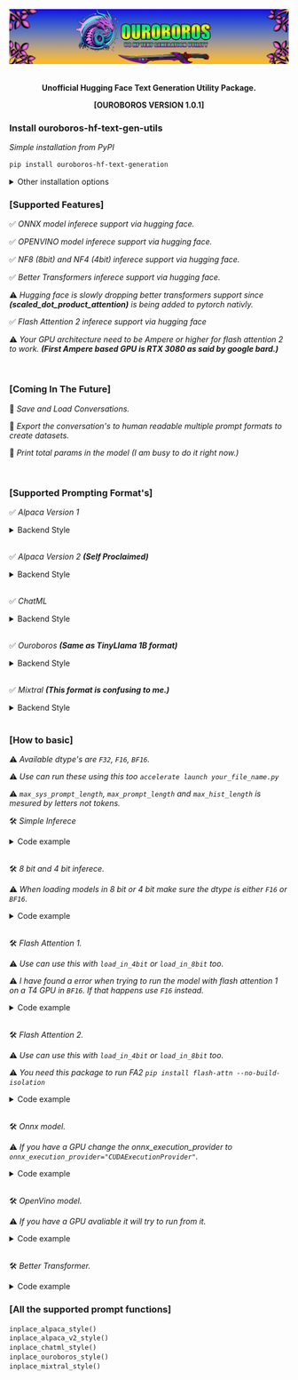 <div align="center">

<img alt="ouroboros" src="./images/banner1.png" width="800px" style="max-width: 100%;">

<br/>
<br/>

**Unofficial Hugging Face Text Generation Utility Package.**

**[OUROBOROS VERSION 1.0.1]**

</div>

### Install ouroboros-hf-text-gen-utils
*Simple installation from PyPI*

```bash
pip install ouroboros-hf-text-generation
```

<details>
  <summary>Other installation options</summary>

<br>

*Install from github directly*

```bash
pip install git+https://github.com/VINUK0/Ouroboros-HF-TXT-GEN-UTILS.git
```

</details>

### [Supported Features]

✅ *ONNX model inferece support via hugging face.*

✅ *OPENVINO model inferece support via hugging face.*

✅ *NF8 (8bit) and NF4 (4bit) inferece support via hugging face.*

✅ *Better Transformers inferece support via hugging face.*

⚠️ *Hugging face is slowly dropping better transformers support since* ***(scaled_dot_product_attention)*** *is being added to pytorch nativly.*

✅ *Flash Attention 2 inferece support via hugging face*

⚠️ *Your GPU architecture need to be Ampere or higher for flash attention 2 to work.* ***(First Ampere based GPU is RTX 3080 as said by google bard.)***

<br>

### [Coming In The Future]

🚧 *Save and Load Conversations.*

🚧 *Export the conversation's to human readable multiple prompt formats to create datasets.*

🚧 *Print total params in the model (I am busy to do it right now.)*

<br>

### [Supported Prompting Format's]

✅ *Alpaca Version 1*

<details>
  <summary>Backend Style</summary>

```
You are an helpful ai assistant.

### Instruction:
What is a computer.

### Response:
A computer is a programmable machine that manipulates information: it takes data, processes it, and stores it. Think of it as a powerful calculator that can follow instructions to do almost anything!
```
</details>

<br>

✅ *Alpaca Version 2* ***(Self Proclaimed)***

<details>
  <summary>Backend Style</summary>

```
### Instruction:
You are an helpful ai assistant.

### Input:
What is a computer.

### Response:
A computer is a programmable machine that manipulates information: it takes data, processes it, and stores it. Think of it as a powerful calculator that can follow instructions to do almost anything!
```
</details>

<br>

✅ *ChatML*

<details>
  <summary>Backend Style</summary>

```
<|im_start|>system:
You are an helpful ai assistant.<|im_end|>

<|im_start|>user:
What is a computer.<|im_end|>

<|im_start|>assistant:
A computer is a programmable machine that manipulates information: it takes data, processes it, and stores it. Think of it as a powerful calculator that can follow instructions to do almost anything!<|im_end|>
```
</details>

<br>

✅ *Ouroboros* ***(Same as TinyLlama 1B format)***

<details>
  <summary>Backend Style</summary>

```
<|system|>
You are an helpful ai assistant.

<|user>
What is a computer.

<|model|>
A computer is a programmable machine that manipulates information: it takes data, processes it, and stores it. Think of it as a powerful calculator that can follow instructions to do almost anything!
```
</details>

<br>

✅ *Mixtral* ***(This format is confusing to me.)***

<details>
  <summary>Backend Style</summary>

```
[INST] What is a computer.

[/INST] A computer is a programmable machine that manipulates information: it takes data, processes it, and stores it. Think of it as a powerful calculator that can follow instructions to do almost anything!
```
</details>

<br>

### [How to basic]
⚠️ *Available dtype's are `F32`, `F16`, `BF16`.*

⚠️ *Use can run these using this too `accelerate launch your_file_name.py`*

⚠️ *`max_sys_prompt_length`, `max_prompt_length` and `max_hist_length` is mesured by letters not tokens.*

🛠️ *Simple Inferece*

<details>
  <summary>Code example</summary>

```python
from ouroboros_text_gen_utils import text_generation

api = text_generation(tokenizer_name="Doctor-Shotgun/TinyLlama-1.1B-32k-Instruct",
                      model_name="Doctor-Shotgun/TinyLlama-1.1B-32k-Instruct",
                      dtype="BF16")

history = []

system_prompt = """### Instruction:
You are an helpful ai assistant."""

history, output = api.inplace_alpaca_v2_style(history=history,
                                     system_prompt=system_prompt,
                                     prompt="What is a computer.",
                                     user_name="user",
                                     character_name="assistant",
                                     max_sys_prompt_length=2048,
                                     max_prompt_length=1024,
                                     max_hist_length=8096,
                                     max_new_tokens=256,
                                     min_new_tokens=10,
                                     top_p=0.8,
                                     top_k=50,
                                     temperature=0.5,
                                     repetition_penalty=1.1)

print(f"Model Generated Output: {output}")
```
</details>

<br>

🛠️ *8 bit and 4 bit inferece.*

⚠️ *When loading models in 8 bit or 4 bit make sure the dtype is either `F16` or `BF16`.*

<details>
  <summary>Code example</summary>

```python
from ouroboros_text_gen_utils import text_generation

api = text_generation(tokenizer_name="Doctor-Shotgun/TinyLlama-1.1B-32k-Instruct",
                      model_name="Doctor-Shotgun/TinyLlama-1.1B-32k-Instruct",
                      dtype="BF16", load_in_4bit=True)

# load_in_8bit=True can be also used.

history = []

system_prompt = """### Instruction:
You are an helpful ai assistant."""

history, output = api.inplace_alpaca_v2_style(history=history,
                                     system_prompt=system_prompt,
                                     prompt="What is a computer.",
                                     user_name="user",
                                     character_name="assistant",
                                     max_sys_prompt_length=2048,
                                     max_prompt_length=1024,
                                     max_hist_length=8096,
                                     max_new_tokens=256,
                                     min_new_tokens=10,
                                     top_p=0.8,
                                     top_k=50,
                                     temperature=0.5,
                                     repetition_penalty=1.1)

print(f"Model Generated Output: {output}")
```
</details>

<br>

🛠️ *Flash Attention 1.*

⚠️ *Use can use this with `load_in_4bit` or `load_in_8bit` too.*

⚠️ *I have found a error when trying to run the model with flash attention 1 on a T4 GPU in `BF16`. If that happens use `F16` instead.*

<details>
  <summary>Code example</summary>

```python
from ouroboros_text_gen_utils import text_generation

api = text_generation(tokenizer_name="Doctor-Shotgun/TinyLlama-1.1B-32k-Instruct",
                      model_name="Doctor-Shotgun/TinyLlama-1.1B-32k-Instruct",
                      dtype="BF16", flash_attention="flash_attention_1")

history = []

system_prompt = """### Instruction:
You are an helpful ai assistant."""

history, output = api.inplace_alpaca_v2_style(history=history,
                                     system_prompt=system_prompt,
                                     prompt="What is a computer.",
                                     user_name="user",
                                     character_name="assistant",
                                     max_sys_prompt_length=2048,
                                     max_prompt_length=1024,
                                     max_hist_length=8096,
                                     max_new_tokens=256,
                                     min_new_tokens=10,
                                     top_p=0.8,
                                     top_k=50,
                                     temperature=0.5,
                                     repetition_penalty=1.1)

print(f"Model Generated Output: {output}")
```

</details>

<br>

🛠️ *Flash Attention 2.*

⚠️ *Use can use this with `load_in_4bit` or `load_in_8bit` too.*

⚠️ *You need this package to run FA2 `pip install flash-attn --no-build-isolation`*

<details>
  <summary>Code example</summary>

```python
from ouroboros_text_gen_utils import text_generation

api = text_generation(tokenizer_name="Doctor-Shotgun/TinyLlama-1.1B-32k-Instruct",
                      model_name="Doctor-Shotgun/TinyLlama-1.1B-32k-Instruct",
                      dtype="BF16", flash_attention="flash_attention_2")

history = []

system_prompt = """### Instruction:
You are an helpful ai assistant."""

history, output = api.inplace_alpaca_v2_style(history=history,
                                     system_prompt=system_prompt,
                                     prompt="What is a computer.",
                                     user_name="user",
                                     character_name="assistant",
                                     max_sys_prompt_length=2048,
                                     max_prompt_length=1024,
                                     max_hist_length=8096,
                                     max_new_tokens=256,
                                     min_new_tokens=10,
                                     top_p=0.8,
                                     top_k=50,
                                     temperature=0.5,
                                     repetition_penalty=1.1)

print(f"Model Generated Output: {output}")
```

</details>

<br>

🛠️ *Onnx model.*

⚠️ *If you have a GPU change the onnx_execution_provider to `onnx_execution_provider="CUDAExecutionProvider"`.*

<details>
  <summary>Code example</summary>

```python
from ouroboros_text_gen_utils import text_generation

api = text_generation(tokenizer_name="example/onnx_model_1B",
                      model_name="example/onnx_model_1B",
                      onnx_model=True, onnx_execution_provider="CPUExecutionProvider")

history = []

system_prompt = """### Instruction:
You are an helpful ai assistant."""

history, output = api.inplace_alpaca_v2_style(history=history,
                                     system_prompt=system_prompt,
                                     prompt="What is a computer.",
                                     user_name="user",
                                     character_name="assistant",
                                     max_sys_prompt_length=2048,
                                     max_prompt_length=1024,
                                     max_hist_length=8096,
                                     max_new_tokens=256,
                                     min_new_tokens=10,
                                     top_p=0.8,
                                     top_k=50,
                                     temperature=0.5,
                                     repetition_penalty=1.1)

print(f"Model Generated Output: {output}")
```

</details>

<br>

🛠️ *OpenVino model.*

⚠️ *If you have a GPU avaliable it will try to run from it.*

<details>
  <summary>Code example</summary>

```python
from ouroboros_text_gen_utils import text_generation

api = text_generation(tokenizer_name="example/openvino_model_1B",
                      model_name="example/openvino_model_1B",
                      openvino_model=True)

history = []

system_prompt = """### Instruction:
You are an helpful ai assistant."""

history, output = api.inplace_alpaca_v2_style(history=history,
                                     system_prompt=system_prompt,
                                     prompt="What is a computer.",
                                     user_name="user",
                                     character_name="assistant",
                                     max_sys_prompt_length=2048,
                                     max_prompt_length=1024,
                                     max_hist_length=8096,
                                     max_new_tokens=256,
                                     min_new_tokens=10,
                                     top_p=0.8,
                                     top_k=50,
                                     temperature=0.5,
                                     repetition_penalty=1.1)

print(f"Model Generated Output: {output}")
```
</details>

<br>

🛠️ *Better Transformer.*

<details>
  <summary>Code example</summary>

```python
from ouroboros_text_gen_utils import text_generation

api = text_generation(tokenizer_name="example/openvino_model_1B",
                      model_name="example/openvino_model_1B",
                      better_transformers=True, dtype="BF16")

history = []

system_prompt = """### Instruction:
You are an helpful ai assistant."""

history, output = api.inplace_alpaca_v2_style(history=history,
                                     system_prompt=system_prompt,
                                     prompt="What is a computer.",
                                     user_name="user",
                                     character_name="assistant",
                                     max_sys_prompt_length=2048,
                                     max_prompt_length=1024,
                                     max_hist_length=8096,
                                     max_new_tokens=256,
                                     min_new_tokens=10,
                                     top_p=0.8,
                                     top_k=50,
                                     temperature=0.5,
                                     repetition_penalty=1.1)

print(f"Model Generated Output: {output}")
```
</details>

### [All the supported prompt functions]

```python
inplace_alpaca_style()
inplace_alpaca_v2_style()
inplace_chatml_style()
inplace_ouroboros_style()
inplace_mixtral_style()
```
